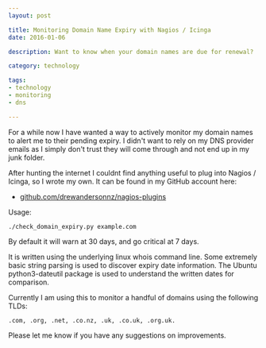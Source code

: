 ```yaml
---
layout: post

title: Monitoring Domain Name Expiry with Nagios / Icinga
date: 2016-01-06

description: Want to know when your domain names are due for renewal?

category: technology

tags:
- technology
- monitoring
- dns

---
```


For a while now I have wanted a way to actively monitor my domain names to alert me to their pending expiry. I didn't want to rely on my DNS provider emails as I simply don't trust they will come through and not end up in my junk folder.


After hunting the internet I couldnt find anything useful to plug into Nagios / Icinga, so I wrote my own. It can be found in my GitHub account here:


* [github.com/drewandersonnz/nagios-plugins](https://github.com/drewandersonnz/nagios-plugins)


Usage:

`./check_domain_expiry.py example.com`


By default it will warn at 30 days, and go critical at 7 days.


It is written using the underlying linux whois command line. Some extremely basic string parsing is used to discover expiry date information. The Ubuntu python3-dateutil package is used to understand the written dates for comparison.


Currently I am using this to monitor a handful of domains using the following TLDs:

    .com, .org, .net, .co.nz, .uk, .co.uk, .org.uk.


Please let me know if you have any suggestions on improvements.
